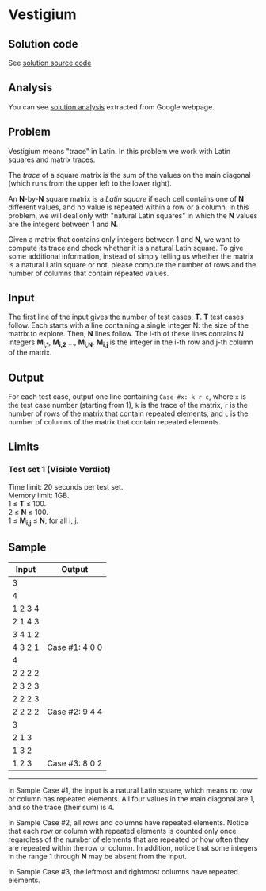 # Vestigium

## Solution code

See [solution source code](/Qualification%20Round/Vestigium/solution.js)

## Analysis

You can see [solution analysis](/Qualification%20Round/Vestigium/analysis.md) extracted from Google webpage.

## Problem

Vestigium means "trace" in Latin. In this problem we work with Latin squares and matrix traces.

The _trace_ of a square matrix is the sum of the values on the main diagonal (which runs from the upper left to the lower right).

An **N**-by-**N** square matrix is a _Latin square_ if each cell contains one of **N** different values, and no value is repeated within a row or a column. In this problem, we will deal only with "natural Latin squares" in which the **N** values are the integers between 1 and **N**.

Given a matrix that contains only integers between 1 and **N**, we want to compute its trace and check whether it is a natural Latin square. To give some additional information, instead of simply telling us whether the matrix is a natural Latin square or not, please compute the number of rows and the number of columns that contain repeated values.

## Input

The first line of the input gives the number of test cases, **T**. **T** test cases follow. Each starts with a line containing a single integer N: the size of the matrix to explore. Then, **N** lines follow. The i-th of these lines contains N integers **M<sub>i,1</sub>**, **M<sub>i,2</sub>** ..., **M<sub>i,N</sub>**. **M<sub>i,j</sub>** is the integer in the i-th row and j-th column of the matrix.

## Output

For each test case, output one line containing `Case #x: k r c`, where `x` is the test case number (starting from 1), `k` is the trace of the matrix, `r` is the number of rows of the matrix that contain repeated elements, and `c` is the number of columns of the matrix that contain repeated elements.

## Limits

### Test set 1 (Visible Verdict)

Time limit: 20 seconds per test set.<br>
Memory limit: 1GB.<br>
1 ≤ **T** ≤ 100.<br>
2 ≤ **N** ≤ 100.<br>
1 ≤ **M<sub>i,j</sub>** ≤ **N**, for all i, j.<br>

## Sample

| Input   | Output         |
| ------- | -------------- |
| 3       |                |
| 4       |                |
| 1 2 3 4 |                |
| 2 1 4 3 |                |
| 3 4 1 2 |                |
| 4 3 2 1 | Case #1: 4 0 0 |
| 4       |                |
| 2 2 2 2 |                |
| 2 3 2 3 |                |
| 2 2 2 3 |                |
| 2 2 2 2 | Case #2: 9 4 4 |
| 3       |                |
| 2 1 3   |                |
| 1 3 2   |                |
| 1 2 3   | Case #3: 8 0 2 |

---

In Sample Case #1, the input is a natural Latin square, which means no row or column has repeated elements. All four values in the main diagonal are 1, and so the trace (their sum) is 4.

In Sample Case #2, all rows and columns have repeated elements. Notice that each row or column with repeated elements is counted only once regardless of the number of elements that are repeated or how often they are repeated within the row or column. In addition, notice that some integers in the range 1 through **N** may be absent from the input.

In Sample Case #3, the leftmost and rightmost columns have repeated elements.
